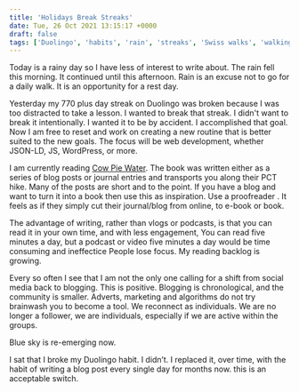 ```yaml
---
title: 'Holidays Break Streaks'
date: Tue, 26 Oct 2021 13:15:17 +0000
draft: false
tags: ['Duolingo', 'habits', 'rain', 'streaks', 'Swiss walks', 'walking']
---
```


Today is a rainy day so I have less of interest to write about. The rain fell this morning. It continued until this afternoon. Rain is an excuse not to go for a daily walk. It is an opportunity for a rest day.

Yesterday my 770 plus day streak on Duolingo was broken because I was too distracted to take a lesson. I wanted to break that streak. I didn't want to break it intentionally. I wanted it to be by accident. I accomplished that goal. Now I am free to reset and work on creating a new routine that is better suited to the new goals. The focus will be web development, whether JSON-LD, JS, WordPress, or more.

I am currently reading [Cow Pie Water](https://www.rogerwlowther.com/cow-pie-water/). The book was written either as a series of blog posts or journal entries and transports you along their PCT hike. Many of the posts are short and to the point. If you have a blog and want to turn it into a book then use this as inspiration. Use a proofreader . It feels as if they simply cut their journal/blog from online, to e-book or book.

The advantage of writing, rather than vlogs or podcasts, is that you can read it in your own time, and with less engagement, You can read five minutes a day, but a podcast or video five minutes a day would be time consuming and ineffectice People lose focus. My reading backlog is growing.

Every so often I see that I am not the only one calling for a shift from social media back to blogging. This is positive. Blogging is chronological, and the community is smaller. Adverts, marketing and algorithms do not try brainwash you to become a tool. We reconnect as individuals. We are no longer a follower, we are individuals, especially if we are active within the groups.

Blue sky is re-emerging now.

I sat that I broke my Duolingo habit. I didn’t. I replaced it, over time, with the habit of writing a blog post every single day for months now. this is an acceptable switch.